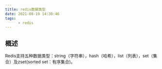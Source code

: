 ```yaml
---
title: redis数据类型
date: 2021-08-19 14:30:46
tags:
      - redis
---
```


## 概述

Redis支持五种数据类型：string（字符串），hash（哈希），list（列表），set（集合）及zset(sorted set：有序集合)。

<!-- more -->
